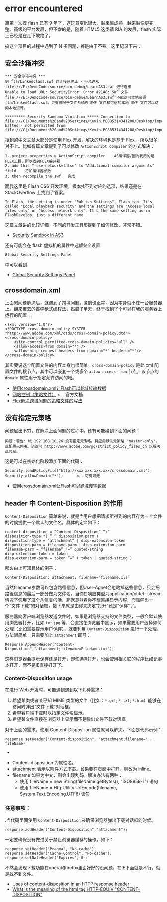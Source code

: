# error encountered
离第一次摸 flash 已有 9 年了，这玩意变化很大，越来越成熟，越来越像更完整、高级的平台发展，但不幸的是，随着 HTML5 这类请 RIA 的发展，flash 实际上已经是在走下坡路了。

搞这个项目的过程中遇到了 N 多问题，都是由于不熟。这里记录下来：

## 安全沙箱冲突

    *** 安全沙箱冲突 ***
    到 fla/LinkedClass.swf 的连接已停止 - 不允许从 file:///E:/DemoCode/source/bin-debug/LearnAS3.swf 进行连接
    Unable to load URL: SecurityError: Error #2148: SWF 文件 file:///E:/DemoCode/source/bin-debug/LearnAS3.swf 不能访问本地资源 fla/LinkedClass.swf。只有仅限于文件系统的 SWF 文件和可信的本地 SWF 文件可以访问本地资源。

    ********* Security Sandbox Violation ***** Connection to file:///C|/Documents%20and%20Settings/Kevin.PC885314341208/Desktop/Import%20.txt/StockData/1.txt halted - not permitted from file:///C|/Documents%20and%20Settings/Kevin.PC885314341208/Desktop/Import%20.txt/import.swf

搜到的中文文章大部分是使用 Flex 开发，解决的环境也是基于 Flex ，所以很多对不上。比如有篇文章提到了可以修改 `ActionScript compiler` 的方式解决：

    1. project properties > ActionScript compiler    AS编译器/因为我用的是FLEX工程，所以找到FLEX编译器
    2. add this "-use-network=false" to "Additional compiler arguments" field    符加编译器参数
    3. then recompile the swf   完成

而我这里是 Flash CS6 开发环境，根本找不到对应的选项，结果还是在 StackOverflow 上找到了答案。

    In Flash, the setting is under "Publish Settings", Flash tab. It's called "Local playback security" and the settings are "Access local files only" or "Access network only". It's the same setting as in FlashDevelop, just a different name.

这篇文章讲的比较详细，不同的开发工具都提到了如何修改，非常不错。

 * [Security Sandbox in AS3](http://stackoverflow.com/questions/304271/security-sandbox-in-as3)

还有可能会在 flash 虚拟机的属性中选额安全设置

    Global Security Settings Panel 

中可以看到

 * [Global Security Settings Panel](http://www.macromedia.com/support/documentation/en/flashplayer/help/settings_manager04.html)

## crossdomain.xml
上面的问题解决后，就遇到了跨域问题。这倒也正常，因为本身就不在一台服务器上。翻来覆去的霰弹枪式编程法，捣鼓了半天，终于找到了个可以在我的服务器上运行的配置：

    <?xml version="1.0"?>
    <!DOCTYPE cross-domain-policy SYSTEM "http://www.adobe.com/xml/dtds/cross-domain-policy.dtd">
    <cross-domain-policy>
        <site-control permitted-cross-domain-policies="all" />
        <allow-access-from domain="*" />
        <allow-http-request-headers-from domain="*" headers="*"/>
    </cross-domain-policy>

其实要说这个配置文件的内容本身也很简单。`cross-domain-policy` 是此 xml 配置文件的根节点，其中可以嵌套一个或多个 `allow-access-from` 节点，该节点的 `domain` 属性用于指定允许访问的域。

 * [使用crossdomain.xml让Flash可以跨域传输数据](http://hi.baidu.com/blues_master/item/d2db1308a63eda19eafe3890)
 * [网站控制（策略文件）](http://help.adobe.com/zh_CN/ActionScript/3.0_ProgrammingAS3/WS5b3ccc516d4fbf351e63e3d118a9b90204-7e08.html)  `<--` 官方文档
 * [Flex解决跨域问题的策略文件的写法](http://shlei.iteye.com/blog/890204)

## 没有指定元策略
问题层出不穷，在解决上面问题的过程中，还有可能碰到下面的问题：

    问题：警告: 域 192.168.10.26 没有指定元策略。将应用默认元策略 'master-only'。此配置已停用。请访问 http://www.adobe.com/go/strict_policy_files_cn 以解决此问题。 

这是可以在初始化阶段添加下面的代码：

    Security.loadPolicyFile("http://xxx.xxx.xxx.xxx/crossdomain.xml");  
    Security.allowDomain("*");      <-- 可有可无

 * [使用crossdomain.xml让Flash可以跨域传输数据](http://shlei.iteye.com/blog/882519)

## header 中 Content-Disposition 的作用
`Content-Disposition` 简单来说，就是当用户想把请求所得到的内容存为一个文件的时候提供一个默认的文件名。具体的定义如下：

    content-disposition = “Content-Disposition” “:”
    disposition-type *( “;” disposition-parm )
    disposition-type = “attachment” | disp-extension-token
    disposition-parm = filename-parm | disp-extension-parm
    filename-parm = “filename” “=” quoted-string
    disp-extension-token = token
    disp-extension-parm = token “=” ( token | quoted-string )

那么由上可知具体的例子：

    Content-Disposition: attachment; filename=“filename.xls”

当然filename参数可以包含路径信息，但User-Agnet会忽略掉这些信息，只会把路径信息的最后一部分做为文件名。当你在响应类型为application/octet- stream情况下使用了这个头信息的话，那就意味着你不想直接显示内容，而是弹出一个”文件下载”的对话框，接下来就是由你来决定“打开”还是“保存”了。 

服务器向客户端浏览器发送文件时，如果是浏览器支持的文件类型，一般会默认使用浏览器打开，比如 `txt` `jpg` 等，会直接在浏览器中显示，如果需要用户选择如何处理（比如需要提示用户保存），就要利用 `Content-Disposition` 进行一下处理，方法很简单，只需要加上 `attachment` 即可：

    Response.AppendHeader("Content-Disposition","attachment;filename=FileName.txt");

这样浏览器会提示保存还是打开，即使选择打开，也会使用相关联的程序比如记事本打开，而不是IE直接打开了。

### Content-Disposition usage
在进行 Web 开发时，可能遇到遇到以下几种需求：

 1. 希望某类或者某已知 MIME 类型的文件（比如：`*.gif`; `*.txt`; `*.htm`）能够在访问时弹出“文件下载”对话框。
 2. 希望客户端下载时以指定文件名显示。
 3. 希望某文件直接在浏览器上显示而不是弹出文件下载对话框。

对于上面的需求，使用 Content-Disposition 属性就可以解决。下面是代码示例：

    response.setHeader("Content-disposition", "attachment;filename=" + fileName)

-
 * Content-disposition 为属性名。
 * attachment 表示以附件方式下载。如果要在页面中打开，则改为 inline。
 * filename 如果为中文，则会出现乱码。解决办法有两种：
   * 使用 fileName = new String(fileName.getBytes(), "ISO8859-1") 语句
   * 使用 fileName = HttpUtility.UrlEncode(filename, System.Text.Encoding.UTF8) 语句

### 注意事项：
.当代码里面使用 `Content-Disposition` 来确保浏览器弹出下载对话框的时候。 

    response.addHeader("Content-Disposition","attachment");

一定要确保没有做过关于禁止浏览器缓存的操作。如下：

    response.setHeader("Pragma", "No-cache"); 
    response.setHeader("Cache-Control", "No-cache"); 
    response.setDateHeader("Expires", 0);

不然会发现下载功能在opera和firefox里面好好的没问题，在IE下面就是不行，就是找不到文件。

 * [Uses of content-disposition in an HTTP response header](http://stackoverflow.com/questions/1012437/uses-of-content-disposition-in-an-http-response-header)
 * [What is the meaning of the html tag HTTP-EQUIV "CONTENT-DISPOSITION"](http://www.metatags.org/meta_http_equiv_content_disposition)



